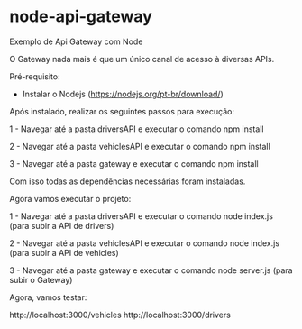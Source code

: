 # node-api-gateway
Exemplo de Api Gateway com Node

O Gateway nada mais é que um único canal de acesso à diversas APIs.

Pré-requisito:

- Instalar o Nodejs (https://nodejs.org/pt-br/download/)

Após instalado, realizar os seguintes passos para execução:

1 - Navegar até a pasta driversAPI e executar o comando npm install

2 - Navegar até a pasta vehiclesAPI e executar o comando npm install

3 - Navegar até a pasta gateway e executar o comando npm install

Com isso todas as dependências necessárias foram instaladas.

Agora vamos executar o projeto:

1 - Navegar até a pasta driversAPI e executar o comando node index.js (para subir a API de drivers)

2 - Navegar até a pasta vehiclesAPI e executar o comando node index.js (para subir a API de vehicles)

3 - Navegar até a pasta gateway e executar o comando node server.js (para subir o Gateway)

Agora, vamos testar:

http://localhost:3000/vehicles
http://localhost:3000/drivers



